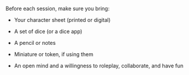 Before each session, make sure you bring:

- Your character sheet (printed or digital)
    
- A set of dice (or a dice app)
    
- A pencil or notes
    
- Miniature or token, if using them
    
- An open mind and a willingness to roleplay, collaborate, and have fun
